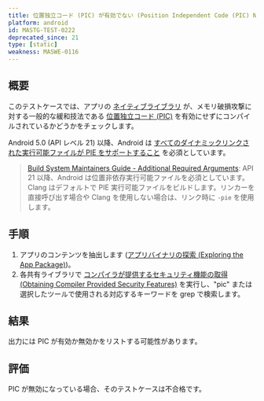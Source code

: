 ```yaml
---
title: 位置独立コード (PIC) が有効でない (Position Independent Code (PIC) Not Enabled)
platform: android
id: MASTG-TEST-0222
deprecated_since: 21
type: [static]
weakness: MASWE-0116
---
```


## 概要

このテストケースでは、アプリの [ネイティブライブラリ](../../../Document/0x05i-Testing-Code-Quality-and-Build-Settings.md#binary-protection-mechanisms) が、メモリ破損攻撃に対する一般的な緩和技法である [位置独立コード (PIC)](../../../Document/0x04h-Testing-Code-Quality.md#position-independent-code) を有効にせずにコンパイルされているかどうかをチェックします。

Android 5.0 (API レベル 21) 以降、Android は [すべてのダイナミックリンクされた実行可能ファイルが PIE をサポートすること](https://source.android.com/docs/security/enhancements/#android-5) を必須としています。

> [Build System Maintainers Guide - Additional Required Arguments](https://android.googlesource.com/platform/ndk/%2B/master/docs/BuildSystemMaintainers.md#additional-required-arguments): API 21 以降、Android は位置非依存実行可能ファイルを必須としています。Clang はデフォルトで PIE 実行可能ファイルをビルドします。リンカーを直接呼び出す場合や Clang を使用しない場合は、リンク時に `-pie` を使用します。

## 手順

1. アプリのコンテンツを抽出します ([アプリバイナリの探索 (Exploring the App Package)](../../techniques/android/MASTG-TECH-0007.md))。
2. 各共有ライブラリで [コンパイラが提供するセキュリティ機能の取得 (Obtaining Compiler Provided Security Features)](MASTG-TECH-0115) を実行し、"pic" または選択したツールで使用される対応するキーワードを grep で検索します。

## 結果

出力には PIC が有効か無効かをリストする可能性があります。

## 評価

PIC が無効になっている場合、そのテストケースは不合格です。
